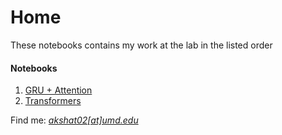 Home
====================
These notebooks contains my work at the lab in the listed order

<h4>Notebooks</h4>

1.  [GRU + Attention](attention_2.ipynb)
2.  [Transformers](Transformers.ipynb)


Find me: <u>_akshat02[at]umd.edu_</u>